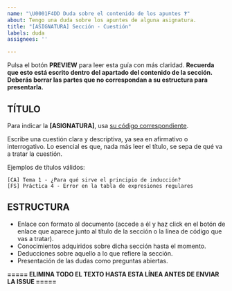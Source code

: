 ```yaml
---
name: "\U0001F4DD Duda sobre el contenido de los apuntes ❓"
about: Tengo una duda sobre los apuntes de alguna asignatura.
title: "[ASIGNATURA] Sección - Cuestión"
labels: duda
assignees: ''

---
```


Pulsa el botón **PREVIEW** para leer esta guía con más claridad. **Recuerda que esto está escrito dentro del apartado del contenido de la sección. Deberás borrar las partes que no correspondan a su estructura para presentarla.**

## TÍTULO

Para indicar la **[ASIGNATURA]**, usa [su código correspondiente](https://github.com/DEIIT/Ingenieria-Informatica/wiki/C%C3%B3digos-de-asignaturas). 

Escribe una cuestión clara y descriptiva, ya sea en afirmativo o interrogativo. Lo esencial es que, nada más leer el título, se sepa de qué va a tratar la cuestión.

Ejemplos de títulos válidos:

    [CA] Tema 1 - ¿Para qué sirve el principio de inducción?
    [FS] Práctica 4 - Error en la tabla de expresiones regulares

## ESTRUCTURA

- Enlace con formato al documento (accede a él y haz click en el botón de enlace que aparece junto al título de la sección o la línea de código que vas a tratar).
- Conocimientos adquiridos sobre dicha sección hasta el momento.
- Deducciones sobre aquello a lo que refiere la sección.
- Presentación de las dudas como preguntas abiertas.

**===== ELIMINA TODO EL TEXTO HASTA ESTA LÍNEA ANTES DE ENVIAR LA ISSUE =====**
